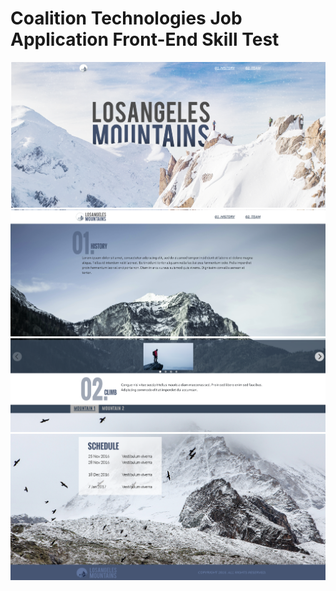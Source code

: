# Coalition Technologies Job Application Front-End Skill Test

![Screenshot](Screenshot.png)
![Screenshot](Screenshot-1.png)
![Screenshot](Screenshot-2.png)
![Screenshot](image-3.png)